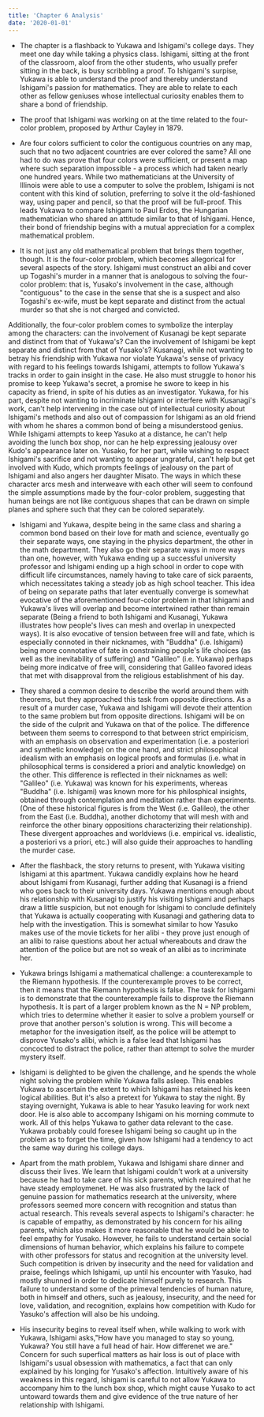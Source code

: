 ```yaml
---
title: 'Chapter 6 Analysis'
date: '2020-01-01'
---
```


- The chapter is a flashback to Yukawa and Ishigami's college days. They meet one day while taking a physics class. Ishigami, sitting at the front of the classroom, aloof from the other students, who usually prefer sitting in the back, is busy scribbling a proof. To Ishigami's surpise, Yukawa is able to understand the proof and thereby understand Ishigami's passion for mathematics. They are able to relate to each other as fellow geniuses whose intellectual curiosity enables them to share a bond of friendship.

- The proof that Ishigami was working on at the time related to the four-color problem, proposed by Arthur Cayley in 1879.

- Are four colors sufficient to color the contiguous countries on any map, such that no two adjacent countries are ever colored the same? All one had to do was prove that four colors were sufficient, or present a map where such separation impossible - a process which had taken nearly one hundred years.
While two mathematicians at the University of Illinois were able to use a computer to solve the problem, Ishigami is not content with this kind of solution, preferring to solve it the old-fashioned way, using paper and pencil, so that the proof will be full-proof. This leads Yukawa to compare Ishigami to Paul Erdos, the Hungarian mathematician who shared an attitude similar to that of Ishigami. Hence, their bond of friendship begins with a mutual appreciation for a complex mathematical problem.

- It is not just any old mathematical problem that brings them together, though. It is the four-color problem, which becomes allegorical for several aspects of the story. Ishigami must construct an alibi and cover up Togashi's murder in a manner that is analogous to solving the four-color problem: that is, Yusako's involvement in the case, although "contiguous" to the case in the sense that she is a suspect and also Togashi's ex-wife, must be kept separate and distinct from the actual murder so that she is not charged and convicted.

Additionally, the four-color problem comes to symbolize the interplay among the characters: can the involvement of Kusanagi be kept separate and distinct from that of Yukawa's? Can the involvement of Ishigami be kept separate and distinct from that of Yusako's? Kusanagi, while not wanting to betray his friendship with Yukawa nor violate Yukawa's sense of privacy with regard to his feelings towards Ishigami, attempts to follow Yukawa's tracks in order to gain insight in the case. He also must struggle to honor his promise to keep Yukawa's secret, a promise he swore to keep in his capacity as friend, in spite of his duties as an investigator. Yukawa, for his part, despite not wanting to incriminate Ishigami or interfere with Kusanagi's work, can't help intervening in the case out of intellectual curiosity about Ishigami's methods and also out of compassion for Ishigami as an old friend with whom he shares a common bond of being a misunderstood genius. While Ishigami attempts to keep Yasuko at a distance, he can't help avoiding the lunch box shop, nor can he help expressing jealousy over Kudo's appearance later on. Yusako, for her part, while wishing to respect Ishigami's sacrifice and not wanting to appear ungrateful, can't help but get involved with Kudo, which prompts feelings of jealousy on the part of Ishigami and also angers her daughter Misato. The ways in which these character arcs mesh and interweave with each other will seem to confound the simple assumptions made by the four-color problem, suggesting that human beings are not like contiguous shapes that can be drawn on simple planes and sphere such that they can be colored separately.

- Ishigami and Yukawa, despite being in the same class and sharing a common bond based on their love for math and science, eventually go their separate ways, one staying in the physics department, the other in the math department. They also go their separate ways in more ways than one, however, with Yukawa ending up a successful university professor and Ishigami ending up a high school in order to cope with difficult life circumstances, namely having to take care of sick paraents, which necessitates taking a steady job as high school teacher. This idea of being on separate paths that later eventually converge is somewhat evocative of the aforementioned four-color problem in that Ishigami and Yukawa's lives will overlap and become intertwined rather than remain separate (Being a friend to both Ishigami and Kusanagi, Yukawa illustrates how people's lives can mesh and overlap in unexpected ways). It is also evocative of tension between free will and fate, which is especially connoted in their nicknames, with "Buddha" (i.e. Ishigami) being more connotative of fate in constraining people's life choices (as well as the inevitability of suffering) and "Galileo" (i.e. Yukawa) perhaps being more indicatve of free will, considering that Galileo favored ideas that met with disapproval from the religious establishment of his day.

- They shared a common desire to describe the world around them with theorems, but they approached this task from opposite directions.  As a result of a murder case, Yukawa and Ishigami will devote their attention to the same problem but from opposite directions. Ishigami will be on the side of the culprit and Yukawa on that of the police. The difference between them seems to correspond to that between strict empiricism, with an emphasis on observation and experimentation (i.e. a posteriori and synthetic knowledge) on the one hand, and strict philosophical idealism with an emphasis on logical proofs and formulas (i.e. what in philosophical terms is considered a priori and analytic knowledge) on the other. This difference is reflected in their nicknames as well: "Galileo" (i.e. Yukawa) was known for his experiments, whereas "Buddha" (i.e. Ishigami) was known more for his philosphical insights, obtained through contemplation and meditation rather than experiments. (One of these historical figures is from the West (i.e. Galileo), the other from the East (i.e. Buddha), another dichotomy that will mesh with and reinforce the other binary oppositions characterizing their relationship). These divergent approaches and worldviews (i.e. empirical vs. idealistic, a posteriori vs a priori, etc.) will also guide their approaches to handling the murder case.

- After the flashback, the story returns to present, with Yukawa visiting Ishigami at this apartment. Yukawa candidly explains how he heard about Ishigami from Kusanagi, further adding that Kusanagi is a friend who goes back to their university days. Yukawa mentions enough about his relationship with Kusanagi to justify his visiting Ishigami and perhaps draw a little suspicion, but not enough for Ishigami to conclude definitely that Yukawa is actually cooperating with Kusanagi and gathering data to help with the investigation. This is somewhat similar to how Yasuko makes use of the movie tickets for her alibi - they prove just enough of an alibi to raise questions about her actual whereabouts and draw the attention of the police but are not so weak of an alibi as to incriminate her.

- Yukawa brings Ishigami a mathematical challenge: a counterexample to the Riemann hypothesis. If the counterexample proves to be correct, then it means that the Riemann hypothesis is false. The task for Ishigami is to demonstrate that the counterexample fails to disprove the Riemann hypothesis. It is part of a larger problem known as the N = NP problem, which tries to determine whether it easier to solve a problem yourself or prove that another person's solution is wrong. This will become a metaphor for the invesigation itself, as the police will be attempt to disprove Yusako's alibi, which is a false lead that Ishigami has concocted to distract the police, rather than attempt to solve the murder mystery itself.

- Ishigami is delighted to be given the challenge, and he spends the whole night solving the problem while Yukawa falls asleep. This enables Yukawa to ascertain the extent to which Ishigami has retained his keen logical abilities. But it's also a pretext for Yukawa to stay the night. By staying overnight, Yukawa is able to hear Yasuko leaving for work next door. He is also able to accompany Ishigami on his morning commute to work. All of this helps Yukawa to gather data relevant to the case. Yukawa probably could foresee Ishigami being so caught up in the problem as to forget the time, given how Ishigami had a tendency to act the same way during his college days.

- Apart from the math problem, Yukawa and Ishigami share dinner and discuss their lives. We learn that Ishigami couldn't work at a university because he had to take care of his sick parents, which required that he have steady employmenet. He was also frustrated by the lack of genuine passion for mathematics research at the university, where professors seemed more concern with recognition and status than actual research. This reveals several aspects to Ishigami's character: he is capable of empathy, as demonstrated by his concern for his ailing parents, which also makes it more reasonable that he would be able to feel empathy for Yusako. However, he fails to understand certain social dimensions of human behavior, which explains his failure to compete with other professors for status and recognition at the university level. Such competition is driven by insecurity and the need for validation and praise, feelings which Ishigami, up until his encounter with Yasuko, had mostly shunned in order to dedicate himself purely to research. This failure to understand some of the primeval tendencies of human nature, both in himself and others, such as jealousy, insecurity, and the need for love, validation, and recognition, explains how competition with Kudo for Yasuko's affection will also be his undoing.

- His insecurity begins to reveal itself when, while walking to work with Yukawa, Ishigami asks,"How have you managed to stay so young, Yukawa? You still have a full head of hair. How differenet we are." Concern for such superfical matters as hair loss is out of place with Ishigami's usual obsession with mathematics, a fact that can only explained by his longing for Yusako's affection. Intuitively aware of his weakness in this regard, Ishigami is careful to not allow Yukawa to accompany him to the lunch box shop, which might cause Yusako to act untoward towards them and give evidence of the true nature of her relationship with Ishigami.